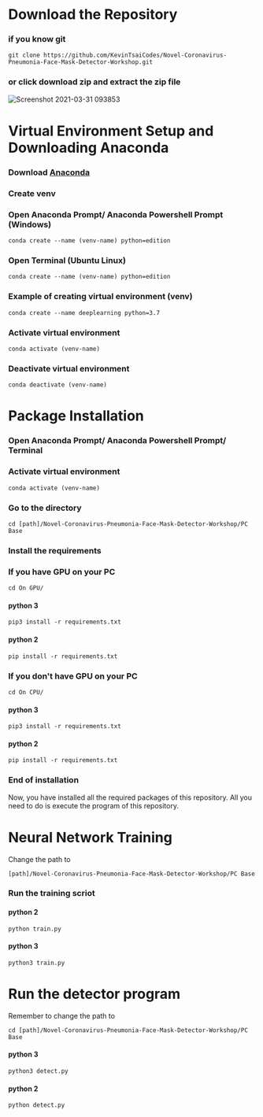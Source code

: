 # Download the Repository
### if you know git
    git clone https://github.com/KevinTsaiCodes/Novel-Coronavirus-Pneumonia-Face-Mask-Detector-Workshop.git
### or click download zip and extract the zip file
![Screenshot 2021-03-31 093853](https://user-images.githubusercontent.com/53148219/113078065-fb629b00-9204-11eb-8c2a-98f25a05f5ac.png)

# Virtual Environment Setup and Downloading Anaconda
### Download  [Anaconda](https://www.anaconda.com/products/individual)
### Create venv
### Open Anaconda Prompt/ Anaconda Powershell Prompt (Windows)
    conda create --name (venv-name) python=edition
### Open Terminal (Ubuntu Linux)
    conda create --name (venv-name) python=edition
### Example of creating virtual environment (venv)
    conda create --name deeplearning python=3.7
### Activate virtual environment
    conda activate (venv-name)
### Deactivate virtual environment
    conda deactivate (venv-name)

# Package Installation
### Open Anaconda Prompt/ Anaconda Powershell Prompt/ Terminal
### Activate virtual environment
    conda activate (venv-name)
### Go to the directory
    cd [path]/Novel-Coronavirus-Pneumonia-Face-Mask-Detector-Workshop/PC Base
### Install the requirements
### If you have GPU on your PC
    cd On GPU/
#### python 3
    pip3 install -r requirements.txt
#### python 2    
    pip install -r requirements.txt
### If you don't have GPU on your PC
    cd On CPU/
#### python 3
    pip3 install -r requirements.txt
#### python 2    
    pip install -r requirements.txt
### End of installation
   Now, you have installed all the required packages of this repository. All you need to do is execute the program of this repository.

# Neural Network Training
   Change the path to
   
    [path]/Novel-Coronavirus-Pneumonia-Face-Mask-Detector-Workshop/PC Base
### Run the training scriot
#### python 2
    python train.py
#### python 3
    python3 train.py

# Run the detector program
   Remember to change the path to 
   
    cd [path]/Novel-Coronavirus-Pneumonia-Face-Mask-Detector-Workshop/PC Base
#### python 3
    python3 detect.py
#### python 2
    python detect.py
